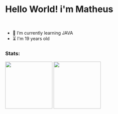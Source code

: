 <div>
<h1>Hello World! i'm Matheus</h1>
  <br>
  <ul>
    <li>📖 I’m currently learning JAVA</li>
    <li>⏳ I'm 19 years old</li>
  </ul>
</div>
<div>
  <h3> Stats: </h3>
  <img height="150em" src="https://github-readme-stats.vercel.app/api?username=Mathelzu&theme=material-palenight&show_icons=true"/>
   <img height="150em" src="https://github-readme-stats.vercel.app/api/top-langs/?username=Mathelzu&layout=compact&langs_count=7&theme=dracula"/>
</div>

